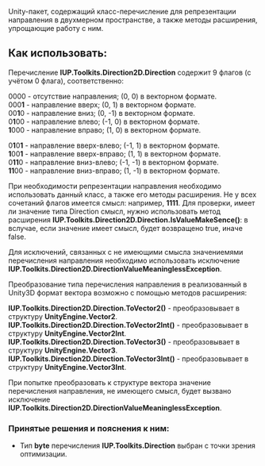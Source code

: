 Unity-пакет, содержащий класс-перечисление для репрезентации направления в двухмерном пространстве, а также методы расширения, упрощающие работу с ним.

## Как использовать:
Перечисление **IUP.Toolkits.Direction2D.Direction** содержит 9 флагов (с учётом 0 флага), соответственно:

0000 - отсутствие направления; (0, 0) в векторном формате.  
000**1** - направление вверх; (0, 1) в векторном формате.  
00**1**0 - направление вниз; (0, -1) в векторном формате.  
0**1**00 - направление влево; (-1, 0) в векторном формате.  
**1**000 - направление вправо; (1, 0) в векторном формате.

0**1**0**1** - направление вверх-влево; (-1, 1) в векторном формате.  
**1**00**1** - направление вверх-вправо; (1, 1) в векторном формате.  
0**11**0 - направление вниз-влево; (-1, -1) в векторном формате.  
**11**00 - направление вниз-вправо; (1, -1) в векторном формате.

При необходимости репрезентации направления необходимо использовать данный класс, а также его методы расширения. Не у всех сочетаний флагов имеется смысл: например, 
**1111**. Для проверки, имеет ли значение типа Direction смысл, нужно использовать метод расширения **IUP.Toolkits.Direction2D.Direction.IsValueMakeSence()**: в 
вслучае, если значение имеет смысл, будет возвращено true, иначе false.

Для исключений, связанных с не имеющими смысла значениемями перечисления направления необходимо использовать исключение 
**IUP.Toolkits.Direction2D.DirectionValueMeaninglessException**.

Преобразование типа перечисления направления в реализованный в Unity3D формат вектора возможно с помощью методов расширения:  

**IUP.Toolkits.Direction2D.Direction.ToVector2()** - преобразовывает в структуру **UnityEngine.Vector2**.  
**IUP.Toolkits.Direction2D.Direction.ToVector2Int()** - преобразовывает в структуру **UnityEngine.Vector2Int**.  
**IUP.Toolkits.Direction2D.Direction.ToVector3()** - преобразовывает в структуру **UnityEngine.Vector3**.  
**IUP.Toolkits.Direction2D.Direction.ToVector3Int()** - преобразовывает в структуру **UnityEngine.Vector3Int**.

При попытке преобразовать к структуре вектора значение перечисления направления, не имеющего смысл, будет вызвано исключение 
**IUP.Toolkits.Direction2D.DirectionValueMeaninglessException**.

### Принятые решения и пояснения к ним:
 * Тип **byte** перечисления **IUP.Toolkits.Direction** выбран с точки зрения оптимизации.
